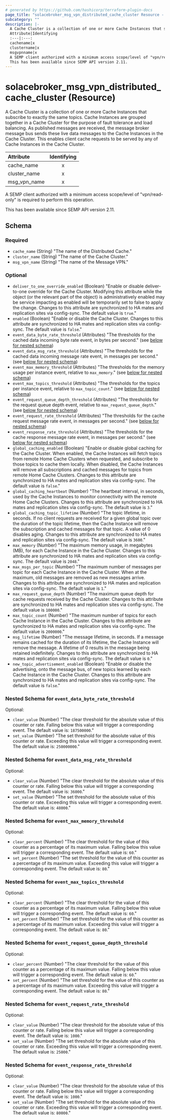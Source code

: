 ```yaml
---
# generated by https://github.com/hashicorp/terraform-plugin-docs
page_title: "solacebroker_msg_vpn_distributed_cache_cluster Resource - solacebroker"
subcategory: ""
description: |-
  A Cache Cluster is a collection of one or more Cache Instances that subscribe to exactly the same topics. Cache Instances are grouped together in a Cache Cluster for the purpose of fault tolerance and load balancing. As published messages are received, the message broker message bus sends these live data messages to the Cache Instances in the Cache Cluster. This enables client cache requests to be served by any of Cache Instances in the Cache Cluster.
  Attribute|Identifying
  :---|:---:
  cachename|x
  clustername|x
  msgvpnname|x
  A SEMP client authorized with a minimum access scope/level of "vpn/read-only" is required to perform this operation.
  This has been available since SEMP API version 2.11.
---
```


# solacebroker_msg_vpn_distributed_cache_cluster (Resource)

A Cache Cluster is a collection of one or more Cache Instances that subscribe to exactly the same topics. Cache Instances are grouped together in a Cache Cluster for the purpose of fault tolerance and load balancing. As published messages are received, the message broker message bus sends these live data messages to the Cache Instances in the Cache Cluster. This enables client cache requests to be served by any of Cache Instances in the Cache Cluster.


Attribute|Identifying
:---|:---:
cache_name|x
cluster_name|x
msg_vpn_name|x



A SEMP client authorized with a minimum access scope/level of "vpn/read-only" is required to perform this operation.

This has been available since SEMP API version 2.11.



<!-- schema generated by tfplugindocs -->
## Schema

### Required

- `cache_name` (String) "The name of the Distributed Cache."
- `cluster_name` (String) "The name of the Cache Cluster."
- `msg_vpn_name` (String) "The name of the Message VPN."

### Optional

- `deliver_to_one_override_enabled` (Boolean) "Enable or disable deliver-to-one override for the Cache Cluster. Modifying this attribute while the object (or the relevant part of the object) is administratively enabled may be service impacting as enabled will be temporarily set to false to apply the change. Changes to this attribute are synchronized to HA mates and replication sites via config-sync. The default value is `true`."
- `enabled` (Boolean) "Enable or disable the Cache Cluster. Changes to this attribute are synchronized to HA mates and replication sites via config-sync. The default value is `false`."
- `event_data_byte_rate_threshold` (Attributes) "The thresholds for the cached data incoming byte rate event, in bytes per second." (see [below for nested schema](#nestedatt--event_data_byte_rate_threshold))
- `event_data_msg_rate_threshold` (Attributes) "The thresholds for the cached data incoming message rate event, in messages per second." (see [below for nested schema](#nestedatt--event_data_msg_rate_threshold))
- `event_max_memory_threshold` (Attributes) "The thresholds for the memory usage per instance event, relative to `max_memory`." (see [below for nested schema](#nestedatt--event_max_memory_threshold))
- `event_max_topics_threshold` (Attributes) "The thresholds for the topics per instance event, relative to `max_topic_count`." (see [below for nested schema](#nestedatt--event_max_topics_threshold))
- `event_request_queue_depth_threshold` (Attributes) "The thresholds for the request queue depth event, relative to `max_request_queue_depth`." (see [below for nested schema](#nestedatt--event_request_queue_depth_threshold))
- `event_request_rate_threshold` (Attributes) "The thresholds for the cache request message rate event, in messages per second." (see [below for nested schema](#nestedatt--event_request_rate_threshold))
- `event_response_rate_threshold` (Attributes) "The thresholds for the cache response message rate event, in messages per second." (see [below for nested schema](#nestedatt--event_response_rate_threshold))
- `global_caching_enabled` (Boolean) "Enable or disable global caching for the Cache Cluster. When enabled, the Cache Instances will fetch topics from remote Home Cache Clusters when requested, and subscribe to those topics to cache them locally. When disabled, the Cache Instances will remove all subscriptions and cached messages for topics from remote Home Cache Clusters. Changes to this attribute are synchronized to HA mates and replication sites via config-sync. The default value is `false`."
- `global_caching_heartbeat` (Number) "The heartbeat interval, in seconds, used by the Cache Instances to monitor connectivity with the remote Home Cache Clusters. Changes to this attribute are synchronized to HA mates and replication sites via config-sync. The default value is `3`."
- `global_caching_topic_lifetime` (Number) "The topic lifetime, in seconds. If no client requests are received for a given global topic over the duration of the topic lifetime, then the Cache Instance will remove the subscription and cached messages for that topic. A value of 0 disables aging. Changes to this attribute are synchronized to HA mates and replication sites via config-sync. The default value is `3600`."
- `max_memory` (Number) "The maximum memory usage, in megabytes (MB), for each Cache Instance in the Cache Cluster. Changes to this attribute are synchronized to HA mates and replication sites via config-sync. The default value is `2048`."
- `max_msgs_per_topic` (Number) "The maximum number of messages per topic for each Cache Instance in the Cache Cluster. When at the maximum, old messages are removed as new messages arrive. Changes to this attribute are synchronized to HA mates and replication sites via config-sync. The default value is `1`."
- `max_request_queue_depth` (Number) "The maximum queue depth for cache requests received by the Cache Cluster. Changes to this attribute are synchronized to HA mates and replication sites via config-sync. The default value is `100000`."
- `max_topic_count` (Number) "The maximum number of topics for each Cache Instance in the Cache Cluster. Changes to this attribute are synchronized to HA mates and replication sites via config-sync. The default value is `2000000`."
- `msg_lifetime` (Number) "The message lifetime, in seconds. If a message remains cached for the duration of its lifetime, the Cache Instance will remove the message. A lifetime of 0 results in the message being retained indefinitely. Changes to this attribute are synchronized to HA mates and replication sites via config-sync. The default value is `0`."
- `new_topic_advertisement_enabled` (Boolean) "Enable or disable the advertising, onto the message bus, of new topics learned by each Cache Instance in the Cache Cluster. Changes to this attribute are synchronized to HA mates and replication sites via config-sync. The default value is `false`."

<a id="nestedatt--event_data_byte_rate_threshold"></a>
### Nested Schema for `event_data_byte_rate_threshold`

Optional:

- `clear_value` (Number) "The clear threshold for the absolute value of this counter or rate. Falling below this value will trigger a corresponding event. The default value is: `187500000`."
- `set_value` (Number) "The set threshold for the absolute value of this counter or rate. Exceeding this value will trigger a corresponding event. The default value is: `250000000`."


<a id="nestedatt--event_data_msg_rate_threshold"></a>
### Nested Schema for `event_data_msg_rate_threshold`

Optional:

- `clear_value` (Number) "The clear threshold for the absolute value of this counter or rate. Falling below this value will trigger a corresponding event. The default value is: `36000`."
- `set_value` (Number) "The set threshold for the absolute value of this counter or rate. Exceeding this value will trigger a corresponding event. The default value is: `48000`."


<a id="nestedatt--event_max_memory_threshold"></a>
### Nested Schema for `event_max_memory_threshold`

Optional:

- `clear_percent` (Number) "The clear threshold for the value of this counter as a percentage of its maximum value. Falling below this value will trigger a corresponding event. The default value is: `60`."
- `set_percent` (Number) "The set threshold for the value of this counter as a percentage of its maximum value. Exceeding this value will trigger a corresponding event. The default value is: `80`."


<a id="nestedatt--event_max_topics_threshold"></a>
### Nested Schema for `event_max_topics_threshold`

Optional:

- `clear_percent` (Number) "The clear threshold for the value of this counter as a percentage of its maximum value. Falling below this value will trigger a corresponding event. The default value is: `60`."
- `set_percent` (Number) "The set threshold for the value of this counter as a percentage of its maximum value. Exceeding this value will trigger a corresponding event. The default value is: `80`."


<a id="nestedatt--event_request_queue_depth_threshold"></a>
### Nested Schema for `event_request_queue_depth_threshold`

Optional:

- `clear_percent` (Number) "The clear threshold for the value of this counter as a percentage of its maximum value. Falling below this value will trigger a corresponding event. The default value is: `60`."
- `set_percent` (Number) "The set threshold for the value of this counter as a percentage of its maximum value. Exceeding this value will trigger a corresponding event. The default value is: `80`."


<a id="nestedatt--event_request_rate_threshold"></a>
### Nested Schema for `event_request_rate_threshold`

Optional:

- `clear_value` (Number) "The clear threshold for the absolute value of this counter or rate. Falling below this value will trigger a corresponding event. The default value is: `1000`."
- `set_value` (Number) "The set threshold for the absolute value of this counter or rate. Exceeding this value will trigger a corresponding event. The default value is: `25000`."


<a id="nestedatt--event_response_rate_threshold"></a>
### Nested Schema for `event_response_rate_threshold`

Optional:

- `clear_value` (Number) "The clear threshold for the absolute value of this counter or rate. Falling below this value will trigger a corresponding event. The default value is: `1000`."
- `set_value` (Number) "The set threshold for the absolute value of this counter or rate. Exceeding this value will trigger a corresponding event. The default value is: `80000`."
